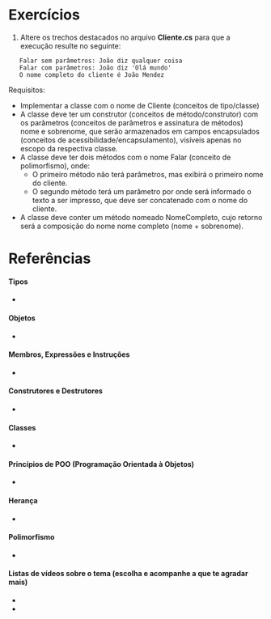 # Exercícios

1) Altere os trechos destacados no arquivo **Cliente.cs** para que a execução resulte no seguinte:

```
   Falar sem parâmetros: João diz qualquer coisa
   Falar com parâmetros: João diz 'Olá mundo'
   O nome completo do cliente é João Mendez
```

Requisitos:
- Implementar a classe com o nome de Cliente (conceitos de tipo/classe)
- A classe deve ter um construtor (conceitos de método/construtor) com os parâmetros (conceitos de parâmetros e assinatura de métodos) nome e sobrenome, que serão armazenados em campos encapsulados (conceitos de acessibilidade/encapsulamento), visíveis apenas no escopo da respectiva classe.
- A classe deve ter dois métodos com o nome Falar (conceito de polimorfismo), onde:
    - O primeiro método não terá parâmetros, mas exibirá o primeiro nome do cliente.
    - O segundo método terá um parâmetro por onde será informado o texto a ser impresso, que deve ser concatenado com o nome do cliente.
- A classe deve conter um método nomeado NomeCompleto, cujo retorno será a composição do nome nome completo (nome + sobrenome).

# Referências

#### Tipos
- 

#### Objetos
- 

#### Membros, Expressões e Instruções
- 

#### Construtores e Destrutores
- 

#### Classes
- 

#### Princípios de POO (Programação Orientada à Objetos)
- 

#### Herança
- 

#### Polimorfismo
- 

#### Listas de vídeos sobre o tema (escolha e acompanhe a que te agradar mais)
- 
- 